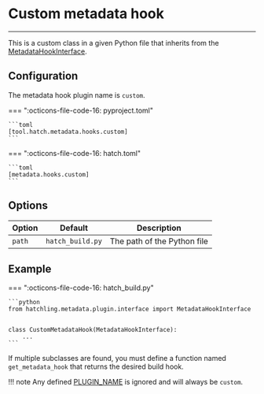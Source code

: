 # Custom metadata hook

-----

This is a custom class in a given Python file that inherits from the [MetadataHookInterface](reference.md#hatchling.metadata.plugin.interface.MetadataHookInterface).

## Configuration

The metadata hook plugin name is `custom`.

=== ":octicons-file-code-16: pyproject.toml"

    ```toml
    [tool.hatch.metadata.hooks.custom]
    ```

=== ":octicons-file-code-16: hatch.toml"

    ```toml
    [metadata.hooks.custom]
    ```

## Options

| Option | Default | Description |
| --- | --- | --- |
| `path` | `hatch_build.py` | The path of the Python file |

## Example

=== ":octicons-file-code-16: hatch_build.py"

    ```python
    from hatchling.metadata.plugin.interface import MetadataHookInterface


    class CustomMetadataHook(MetadataHookInterface):
        ...
    ```

If multiple subclasses are found, you must define a function named `get_metadata_hook` that returns the desired build hook.

!!! note
    Any defined [PLUGIN_NAME](reference.md#hatchling.metadata.plugin.interface.MetadataHookInterface.PLUGIN_NAME) is ignored and will always be `custom`.
